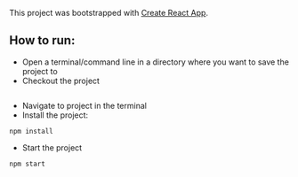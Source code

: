 This project was bootstrapped with [Create React App](https://github.com/facebook/create-react-app).

## How to run:
- Open a terminal/command line in a directory where you want to save the project to
- Checkout the project

```

```

- Navigate to project in the terminal
- Install the project:

```
npm install
```

- Start the project 

```
npm start
```
